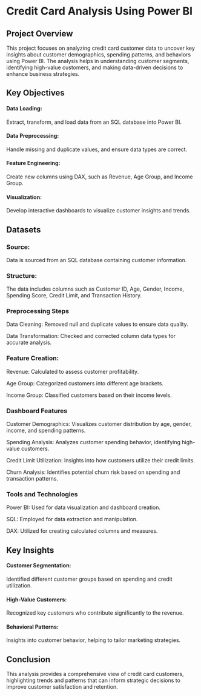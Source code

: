 # Credit Card Analysis Using Power BI
## Project Overview
This project focuses on analyzing credit card customer data to uncover key insights about customer demographics, spending patterns, and behaviors using Power BI. The analysis helps in understanding customer segments, identifying high-value customers, and making data-driven decisions to enhance business strategies.
## Key Objectives
#### Data Loading: 
Extract, transform, and load data from an SQL database into Power BI.
#### Data Preprocessing: 
Handle missing and duplicate values, and ensure data types are correct.
#### Feature Engineering: 
Create new columns using DAX, such as Revenue, Age Group, and Income Group.
#### Visualization: 
Develop interactive dashboards to visualize customer insights and trends.
## Datasets
### Source: 
Data is sourced from an SQL database containing customer information.

### Structure: 
The data includes columns such as Customer ID, Age, Gender, Income, Spending Score, Credit Limit, and Transaction History.

### Preprocessing Steps
Data Cleaning: Removed null and duplicate values to ensure data quality.

Data Transformation: Checked and corrected column data types for accurate analysis.

### Feature Creation:
Revenue: Calculated to assess customer profitability.

Age Group: Categorized customers into different age brackets.

Income Group: Classified customers based on their income levels.

### Dashboard Features
Customer Demographics: Visualizes customer distribution by age, gender, income, and spending patterns.

Spending Analysis: Analyzes customer spending behavior, identifying high-value customers.

Credit Limit Utilization: Insights into how customers utilize their credit limits.

Churn Analysis: Identifies potential churn risk based on spending and transaction patterns.

### Tools and Technologies
Power BI: Used for data visualization and dashboard creation.

SQL: Employed for data extraction and manipulation.

DAX: Utilized for creating calculated columns and measures.
## Key Insights
#### Customer Segmentation: 
Identified different customer groups based on spending and credit utilization.
#### High-Value Customers: 
Recognized key customers who contribute significantly to the revenue.
#### Behavioral Patterns: 
Insights into customer behavior, helping to tailor marketing strategies.
## Conclusion
This analysis provides a comprehensive view of credit card customers, highlighting trends and patterns that can inform strategic decisions to improve customer satisfaction and retention.


